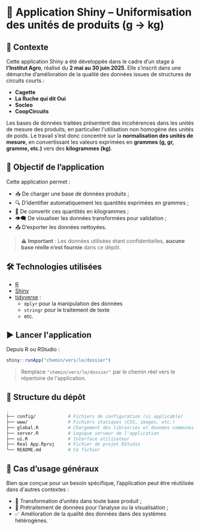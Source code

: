 # 🧪 Application Shiny – Uniformisation des unités de produits (g → kg)

## 📌 Contexte

Cette application Shiny a été développée dans le cadre d’un stage à **l’Institut Agro**, réalisé du **2 mai au 30 juin 2025**. Elle s’inscrit dans une démarche d’amélioration de la qualité des données issues de structures de circuits courts :

- **Cagette**
- **La Ruche qui dit Oui**
- **Socleo**
- **CoopCircuits**

Les bases de données traitées présentent des incohérences dans les unités de mesure des produits, en particulier l'utilisation non homogène des unités de poids. Le travail s’est donc concentré sur la **normalisation des unités de mesure**, en convertissant les valeurs exprimées en **grammes (g, gr, gramme, etc.)** vers des **kilogrammes (kg)**.

## 🎯 Objectif de l’application

Cette application permet :

- 📥 De charger une base de données produits ;
- 🔍 D’identifier automatiquement les quantités exprimées en grammes ;
- 🔁 De convertir ces quantités en kilogrammes ;
- 👁️‍🗨️ De visualiser les données transformées pour validation ;
- 📤 D’exporter les données nettoyées.

> ⚠️ **Important** : Les données utilisées étant confidentielles, **aucune base réelle n’est fournie** dans ce dépôt.

## 🛠️ Technologies utilisées

- [R](https://www.r-project.org/)
- [Shiny](https://shiny.posit.co/)
- [tidyverse](https://www.tidyverse.org/) :
  - `dplyr` pour la manipulation des données
  - `stringr` pour le traitement de texte
  - etc.

## ▶️ Lancer l'application

Depuis R ou RStudio :

```r
shiny::runApp("chemin/vers/le/dossier")
```

> Remplace `"chemin/vers/le/dossier"` par le chemin réel vers le répertoire de l'application.

## 📁 Structure du dépôt

```bash
.
├── config/            # Fichiers de configuration (si applicable)
├── www/               # Fichiers statiques (CSS, images, etc.)
├── global.R           # Chargement des librairies et données communes
├── server.R           # Logique serveur de l'application
├── ui.R               # Interface utilisateur
├── Real App.Rproj     # Fichier de projet RStudio
└── README.md          # Ce fichier
```

## 🧩 Cas d’usage généraux

Bien que conçue pour un besoin spécifique, l’application peut être réutilisée dans d'autres contextes :

- 🔄 Transformation d’unités dans toute base produit ;
- 🧼 Prétraitement de données pour l’analyse ou la visualisation ;
- ✅ Amélioration de la qualité des données dans des systèmes hétérogènes.
